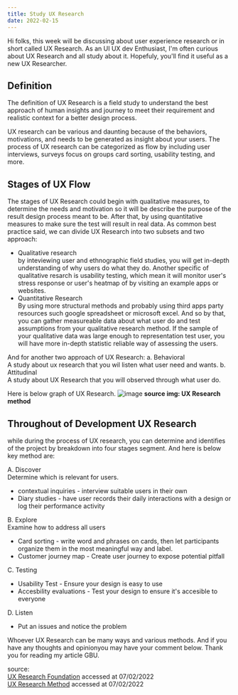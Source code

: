```yaml
---
title: Study UX Research 
date: 2022-02-15
---
```


Hi folks, this week will be discussing about user experience research or in short called UX Research. 
As an UI UX dev Enthusiast, I'm often curious about UX Research and all study about it. Hopefuly, you'll find it useful as a new UX Researcher. 

## Definition
The definition of UX Research is a field study to understand the best approach of human insights and journey to meet their requirement and realistic context for a better design process. 

UX research can be various and daunting because of the behaviors, motivations, and needs to be generated as insight about your users. The process of UX research can be categorized as flow by including user interviews, surveys focus on groups card sorting, usability testing, and more.

## Stages of UX Flow
The stages of UX Research could begin with qualitative measures, to determine the needs and motivation so it will be describe the purpose of the result design process meant to be. After that, by using quantitative measures to make sure the test will result in real data. 
As common best practice said, we can divide UX Research into two subsets and two approach:
- Qualitative research  
by inteviewing user and ethnographic field studies, you will get in-depth understanding of why users do what they do. Another specific of qualitative resarch is usability testing, which mean it will monitor user's stress response or user's heatmap of by visiting an example apps or websites.
- Quantitative Research  
By using more structural methods and probably using third apps party resources such google spreadsheet or microsoft excel. And so by that, you can gather measureable data about what user do and test assumptions from your qualitative research method. If the sample of your qualitative data was large enough to representation test user, you will have more in-depth statistic reliable way of assessing the users. 

And for another two approach of UX Research:
a. Behavioral  
A study about ux research that you wil listen what user need and wants.
b. Attitudinal  
A study about UX Research that you will observed through what user do.

Here is below graph of UX Research.
![image](https://www.datocms-assets.com/38511/1634049451-ux-research-methods.png?auto=format&dpr=0.4&w=5001)
__source img: UX Research method__
## Throughout of Development UX Research
while during the process of UX research, you can determine and identifies of the project by breakdown into four stages segment. And here is below key method are:

A. Discover  
Determine which is relevant for users.
- 	contextual inquiries - interview suitable users in their own
- 	Diary studies - have user records their daily interactions  with a design or log their performance activity

B. Explore  
Examine how to address all users
- 	Card sorting - write word and phrases on cards, then let participants organize them in the most meaningful way and label.
- 	Customer journey map - Create user journey to expose potential pitfall

C. Testing 
- 	Usability Test - Ensure your design is easy to use
- 	Accesbility evaluations - Test your design to ensure it's accesible to everyone

D. Listen 
- 	Put an issues and notice the problem


Whoever UX Research can be many ways and various methods. And if you have any thoughts and opinionyou may have your comment below. Thank you for reading my article GBU.

source:  
[UX Research Foundation](https://www.interaction-design.org/literature/topics/ux-research) accessed at 07/02/2022  
[UX Research Method](https://maze.co/guides/ux-research/ux-research-methods/) accessed at 07/02/2022  
